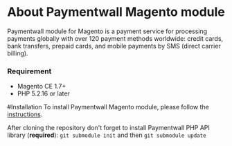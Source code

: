 # About Paymentwall Magento module
Paymentwall module for Magento is a payment service for processing payments globally with over 120 payment methods worldwide: credit cards, bank transfers, prepaid cards, and mobile payments by SMS (direct carrier billing).


### Requirement
* Magento CE 1.7+
* PHP 5.2.16 or later

#Installation
To install Paymentwall Magento module, please follow the [instructions](https://www.paymentwall.com/en/documentation/Magento/827).

After cloning the repository don't forget to install Paymentwall PHP API library (**required**):
`git submodule init` and then `git submodule update`
